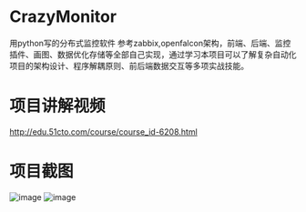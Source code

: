 # CrazyMonitor
用python写的分布式监控软件 
参考zabbix,openfalcon架构，前端、后端、监控插件、画图、数据优化存储等全部自己实现，通过学习本项目可以了解复杂自动化项目的架构设计、程序解耦原则、前后端数据交互等多项实战技能。

# 项目讲解视频
http://edu.51cto.com/course/course_id-6208.html 

# 项目截图
 ![image](https://github.com/triaquae/CrazyMonitor/blob/master/share/screeshots/monitor1.png)
 ![image](https://github.com/triaquae/CrazyMonitor/blob/master/share/screeshots/monitor2.png)
